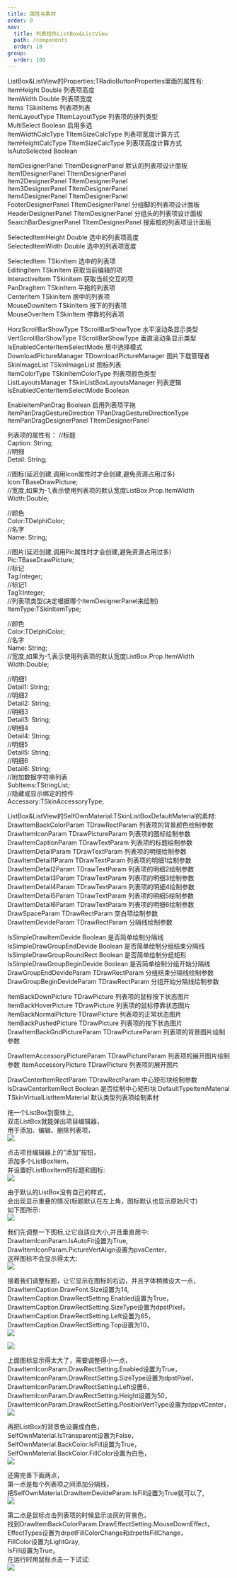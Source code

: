 ```yaml
---
title: 属性与素材
order: 0
nav:
  title: 列表控件ListBox&ListView
  path: /components
  order: 10
group:
  order: 100
---
```


ListBox&ListView的Properties:TRadioButtonProperties里面的属性有:    
ItemHeight	Double	列表项高度  
ItemWidth	Double	列表项宽度  
Items	TSkinItems	列表项列表   
ItemLayoutType	TItemLayoutType	列表项的排列类型  
MultiSelect	Boolean	启用多选   
ItemWidthCalcType	TItemSizeCalcType	列表项宽度计算方式  
ItemHeightCalcType	TItemSizeCalcType	列表项高度计算方式  
IsAutoSelected	Boolean	  

ItemDesignerPanel	TItemDesignerPanel	默认的列表项设计面板  
Item1DesignerPanel	TItemDesignerPanel	  
Item2DesignerPanel	TItemDesignerPanel	  
Item3DesignerPanel	TItemDesignerPanel	   
Item4DesignerPanel	TItemDesignerPanel	  
FooterDesignerPanel	TItemDesignerPanel	分组脚的列表项设计面板  
HeaderDesignerPanel	TItemDesignerPanel	分组头的列表项设计面板  
SearchBarDesignerPanel	TItemDesignerPanel	搜索框的列表项设计面板  

SelectedItemHeight	Double	选中的列表项高度  
SelectedItemWidth	Double	选中的列表项宽度  

SelectedItem	TSkinItem	选中的列表项  
EditingItem	TSkinItem	获取当前编辑的项  
InteractiveItem	TSkinItem	获取当前交互的项  
PanDragItem	TSkinItem	平拖的列表项  
CenterItem	TSkinItem	居中的列表项  
MouseDownItem	TSkinItem	按下的列表项  
MouseOverItem	TSkinItem	停靠的列表项  

HorzScrollBarShowType	TScrollBarShowType	水平滚动条显示类型  
VertScrollBarShowType	TScrollBarShowType	垂直滚动条显示类型  
IsEnabledCenterItemSelectMode		居中选择模式  
DownloadPictureManager	TDownloadPictureManager	图片下载管理者  
SkinImageList	TSkinImageList	图标列表  
ItemColorType	TSkinItemColorType	列表项颜色类型  
ListLayoutsManager	TSkinListBoxLayoutsManager	列表逻辑  
IsEnabledCenterItemSelectMode	Boolean	  

EnableItemPanDrag	Boolean	启用列表项平拖  
ItemPanDragGestureDirection	TPanDragGestureDirectionType	  
ItemPanDragDesignerPanel	TItemDesignerPanel	  




列表项的属性有：
//标题  
Caption: String;  
//明细  
Detail: String;  

//图标(延迟创建,调用Icon属性时才会创建,避免资源占用过多)  
Icon:TBaseDrawPicture;  
//宽度,如果为-1,表示使用列表项的默认宽度ListBox.Prop.ItemWidth  
Width:Double;  

//颜色  
Color:TDelphiColor;  
//名字  
Name: String;  


//图片(延迟创建,调用Pic属性时才会创建,避免资源占用过多)  
Pic:TBaseDrawPicture;  
//标记  
Tag:Integer;  
//标记1  
Tag1:Integer;  
//列表项类型(决定根据哪个ItemDesignerPanel来绘制)  
ItemType:TSkinItemType;  

//颜色  
Color:TDelphiColor;  
//名字  
Name: String;  
//宽度,如果为-1,表示使用列表项的默认宽度ListBox.Prop.ItemWidth  
Width:Double;  

//明细1  
Detail1: String;  
//明细2  
Detail2: String;  
//明细3  
Detail3: String;  
//明细4  
Detail4: String;  
//明细5   
Detail5: String;  
//明细6  
Detail6: String;  
//附加数据字符串列表  
SubItems:TStringList;  
//隐藏或显示绑定的控件  
Accessory:TSkinAccessoryType;  





ListBox&ListView的SelfOwnMaterial:TSkinListBoxDefaultMaterial的素材:    
DrawItemBackColorParam	TDrawRectParam	列表项的背景颜色绘制参数  
DrawItemIconParam	TDrawPictureParam	列表项的图标绘制参数  
DrawItemCaptionParam	TDrawTextParam	列表项的标题绘制参数  
DrawItemDetailParam	TDrawTextParam	列表项的明细绘制参数  
DrawItemDetail1Param	TDrawTextParam	列表项的明细1绘制参数  
DrawItemDetail2Param	TDrawTextParam	列表项的明细2绘制参数  
DrawItemDetail3Param	TDrawTextParam	列表项的明细3绘制参数  
DrawItemDetail4Param	TDrawTextParam	列表项的明细4绘制参数  
DrawItemDetail5Param	TDrawTextParam	列表项的明细5绘制参数  
DrawItemDetail6Param	TDrawTextParam	列表项的明细6绘制参数  
DrawSpaceParam	TDrawRectParam	空白项绘制参数  
DrawItemDevideParam	TDrawRectParam	分隔线绘制参数  

IsSimpleDrawItemDevide	Boolean	是否简单绘制分隔线  
IsSimpleDrawGroupEndDevide	Boolean	是否简单绘制分组结束分隔线  
IsSimpleDrawGroupRoundRect	Boolean	是否简单绘制分组矩形  
IsSimpleDrawGroupBeginDevide	Boolean	是否简单绘制分组开始分隔线  
DrawGroupEndDevideParam	TDrawRectParam	分组结束分隔线绘制参数  
DrawGroupBeginDevideParam	TDrawRectParam	分组开始分隔线绘制参数  

ItemBackDownPicture	TDrawPicture	列表项的鼠标按下状态图片  
ItemBackHoverPicture	TDrawPicture	列表项的鼠标停靠状态图片  
ItemBackNormalPicture	TDrawPicture	列表项的正常状态图片  
ItemBackPushedPicture	TDrawPicture	列表项的按下状态图片  
DrawItemBackGndPictureParam	TDrawPictureParam	列表项的背景图片绘制参数  

DrawItemAccessoryPictureParam	TDrawPictureParam	列表项的展开图片绘制参数
ItemAccessoryPicture	TDrawPicture	列表项的展开图片

DrawCenterItemRectParam	TDrawRectParam	中心矩形块绘制参数
IsDrawCenterItemRect	Boolean	是否绘制中心矩形块
DefaultTypeItemMaterial	TSkinVirtualListItemMaterial	默认类型列表项绘制素材





拖一个ListBox到窗体上,  
双击ListBox就能弹出项目编辑器，  
用于添加、编辑、删除列表项，  
![](http://www.orangeui.cn/orangeuiblog/OrangeUI/10.1.OrangeUI%E6%8E%A7%E4%BB%B6%E4%BD%BF%E7%94%A8%E8%AF%B4%E6%98%8E(%E5%88%97%E8%A1%A8%E6%A1%86%E6%8E%A7%E4%BB%B6ListBox)(%E7%A4%BA%E4%BE%8B1%20%E5%9F%BA%E6%9C%AC%E5%8A%9F%E8%83%BD).files/image001.png)

点击项目编辑器上的”添加”按钮，  
添加多个ListBoxItem，  
并设置好ListBoxItem的标题和图标:  
![](http://www.orangeui.cn/orangeuiblog/OrangeUI/10.1.OrangeUI%E6%8E%A7%E4%BB%B6%E4%BD%BF%E7%94%A8%E8%AF%B4%E6%98%8E(%E5%88%97%E8%A1%A8%E6%A1%86%E6%8E%A7%E4%BB%B6ListBox)(%E7%A4%BA%E4%BE%8B1%20%E5%9F%BA%E6%9C%AC%E5%8A%9F%E8%83%BD).files/image003.png)


由于默认的ListBox没有自己的样式，  
会出现显示重叠的情况(标题默认在左上角，图标默认也显示原始尺寸)  
如下图所示:  
![](http://www.orangeui.cn/orangeuiblog/OrangeUI/10.1.OrangeUI%E6%8E%A7%E4%BB%B6%E4%BD%BF%E7%94%A8%E8%AF%B4%E6%98%8E(%E5%88%97%E8%A1%A8%E6%A1%86%E6%8E%A7%E4%BB%B6ListBox)(%E7%A4%BA%E4%BE%8B1%20%E5%9F%BA%E6%9C%AC%E5%8A%9F%E8%83%BD).files/image005.png)


我们先调整一下图标,让它自适应大小,并且垂直居中:  
DrawItemIconParam.IsAutoFit设置为True,  
DrawItemIconParam.PictureVertAlign设置为pvaCenter，  
这样图标不会显示得太大:  
![](http://www.orangeui.cn/orangeuiblog/OrangeUI/10.1.OrangeUI%E6%8E%A7%E4%BB%B6%E4%BD%BF%E7%94%A8%E8%AF%B4%E6%98%8E(%E5%88%97%E8%A1%A8%E6%A1%86%E6%8E%A7%E4%BB%B6ListBox)(%E7%A4%BA%E4%BE%8B1%20%E5%9F%BA%E6%9C%AC%E5%8A%9F%E8%83%BD).files/image007.png)


接着我们调整标题，让它显示在图标的右边，并且字体稍微设大一点，  
DrawItemCaption.DrawFont.Size设置为14,  
DrawItemCaption.DrawRectSetting.Enabled设置为True，  
DrawItemCaption.DrawRectSetting.SizeType设置为dpstPixel，  
DrawItemCaption.DrawRectSetting.Left设置为65，  
DrawItemCaption.DrawRectSetting.Top设置为10，  
![](http://www.orangeui.cn/orangeuiblog/OrangeUI/10.1.OrangeUI%E6%8E%A7%E4%BB%B6%E4%BD%BF%E7%94%A8%E8%AF%B4%E6%98%8E(%E5%88%97%E8%A1%A8%E6%A1%86%E6%8E%A7%E4%BB%B6ListBox)(%E7%A4%BA%E4%BE%8B1%20%E5%9F%BA%E6%9C%AC%E5%8A%9F%E8%83%BD).files/image009.png)

![](http://www.orangeui.cn/orangeuiblog/OrangeUI/10.1.OrangeUI%E6%8E%A7%E4%BB%B6%E4%BD%BF%E7%94%A8%E8%AF%B4%E6%98%8E(%E5%88%97%E8%A1%A8%E6%A1%86%E6%8E%A7%E4%BB%B6ListBox)(%E7%A4%BA%E4%BE%8B1%20%E5%9F%BA%E6%9C%AC%E5%8A%9F%E8%83%BD).files/image011.png)



上面图标显示得太大了，需要调整得小一点，  
DrawItemIconParam.DrawRectSetting.Enabled设置为True，  
DrawItemIconParam.DrawRectSetting.SizeType设置为dpstPixel，  
DrawItemIconParam.DrawRectSetting.Left设置6，  
DrawItemIconParam.DrawRectSetting.Height设置为50，  
DrawItemIconParam.DrawRectSetting.PositionVertType设置为dppvtCenter，  
![](http://www.orangeui.cn/orangeuiblog/OrangeUI/10.1.OrangeUI%E6%8E%A7%E4%BB%B6%E4%BD%BF%E7%94%A8%E8%AF%B4%E6%98%8E(%E5%88%97%E8%A1%A8%E6%A1%86%E6%8E%A7%E4%BB%B6ListBox)(%E7%A4%BA%E4%BE%8B1%20%E5%9F%BA%E6%9C%AC%E5%8A%9F%E8%83%BD).files/image013.png)


再把ListBox的背景色设置成白色，  
SelfOwnMaterial.IsTransparent设置为False，  
SelfOwnMaterial.BackColor.IsFill设置为True，  
SelfOwnMaterial.BackColor.FillColor设置为白色，  
![](http://www.orangeui.cn/orangeuiblog/OrangeUI/10.1.OrangeUI%E6%8E%A7%E4%BB%B6%E4%BD%BF%E7%94%A8%E8%AF%B4%E6%98%8E(%E5%88%97%E8%A1%A8%E6%A1%86%E6%8E%A7%E4%BB%B6ListBox)(%E7%A4%BA%E4%BE%8B1%20%E5%9F%BA%E6%9C%AC%E5%8A%9F%E8%83%BD).files/image015.png)


还需完善下面两点，  
第一点是每个列表项之间添加分隔线，  
把SelfOwnMaterial.DrawItemDevideParam.IsFill设置为True就可以了,  
![](http://www.orangeui.cn/orangeuiblog/OrangeUI/10.1.OrangeUI%E6%8E%A7%E4%BB%B6%E4%BD%BF%E7%94%A8%E8%AF%B4%E6%98%8E(%E5%88%97%E8%A1%A8%E6%A1%86%E6%8E%A7%E4%BB%B6ListBox)(%E7%A4%BA%E4%BE%8B1%20%E5%9F%BA%E6%9C%AC%E5%8A%9F%E8%83%BD).files/image017.png)


第二点是鼠标点击列表项的时候显示淡灰的背景色，  
找到DrawItemBackColorParam.DrawEffectSetting.MouseDownEffect，  
EffectTypes设置为drpetFillColorChange和drpetIsFillChange，  
FillColor设置为LightGray,  
IsFill设置为True，  
在运行时用鼠标点击一下试试:  
![](http://www.orangeui.cn/orangeuiblog/OrangeUI/10.1.OrangeUI%E6%8E%A7%E4%BB%B6%E4%BD%BF%E7%94%A8%E8%AF%B4%E6%98%8E(%E5%88%97%E8%A1%A8%E6%A1%86%E6%8E%A7%E4%BB%B6ListBox)(%E7%A4%BA%E4%BE%8B1%20%E5%9F%BA%E6%9C%AC%E5%8A%9F%E8%83%BD).files/image019.png)




